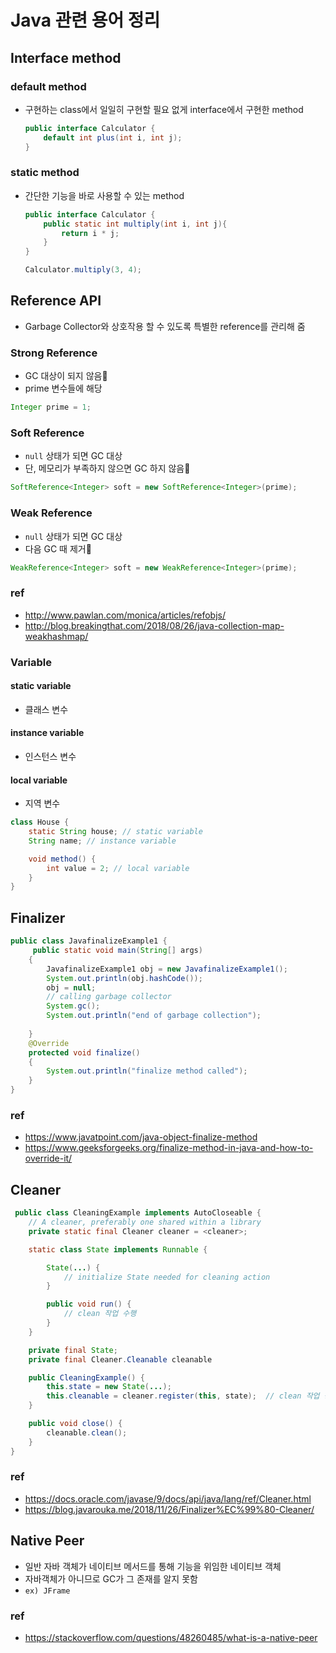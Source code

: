 # Java 관련 용어 정리

## Interface method

### default method

- 구현하는 class에서 일일히 구현할 필요 없게 interface에서 구현한 method
    ```java
    public interface Calculator {
        default int plus(int i, int j);
    }
    ```

### static method

- 간단한 기능을 바로 사용할 수 있는 method
    ```java
    public interface Calculator {
        public static int multiply(int i, int j){
            return i * j;
        }
    }

    Calculator.multiply(3, 4);
    ```


## Reference API

- Garbage Collector와 상호작용 할 수 있도록 특별한 reference를 관리해 줌

### Strong Reference

- GC 대상이 되지 않음
- prime 변수들에 해당

```java
Integer prime = 1;
```

### Soft Reference

- `null` 상태가 되면 GC 대상
- 단, 메모리가 부족하지 않으면 GC 하지 않음

```java
SoftReference<Integer> soft = new SoftReference<Integer>(prime);
```

### Weak Reference

- `null` 상태가 되면 GC 대상
- 다음 GC 때 제거

```java
WeakReference<Integer> soft = new WeakReference<Integer>(prime);
```

### ref

- <http://www.pawlan.com/monica/articles/refobjs/>
- <http://blog.breakingthat.com/2018/08/26/java-collection-map-weakhashmap/>

### Variable

#### static variable

- 클래스 변수

#### instance variable

- 인스턴스 변수

#### local variable

- 지역 변수

```java
class House {
    static String house; // static variable
    String name; // instance variable

    void method() {
        int value = 2; // local variable
    }
}
```

## Finalizer

```java
public class JavafinalizeExample1 {  
     public static void main(String[] args)   
    {   
        JavafinalizeExample1 obj = new JavafinalizeExample1();   
        System.out.println(obj.hashCode());   
        obj = null;   
        // calling garbage collector    
        System.gc();   
        System.out.println("end of garbage collection");   
  
    }   
    @Override  
    protected void finalize()   
    {   
        System.out.println("finalize method called");   
    }   
}  
```

### ref

- <https://www.javatpoint.com/java-object-finalize-method>
- <https://www.geeksforgeeks.org/finalize-method-in-java-and-how-to-override-it/>

## Cleaner

```java
 public class CleaningExample implements AutoCloseable {
    // A cleaner, preferably one shared within a library
    private static final Cleaner cleaner = <cleaner>;

    static class State implements Runnable {

        State(...) {
            // initialize State needed for cleaning action
        }

        public void run() {
            // clean 작업 수행
        }
    }

    private final State;
    private final Cleaner.Cleanable cleanable

    public CleaningExample() {
        this.state = new State(...);
        this.cleanable = cleaner.register(this, state);  // clean 작업 등록
    }

    public void close() {
        cleanable.clean();
    }
}
```

### ref

- <https://docs.oracle.com/javase/9/docs/api/java/lang/ref/Cleaner.html>
- <https://blog.javarouka.me/2018/11/26/Finalizer%EC%99%80-Cleaner/>

## Native Peer

- 일반 자바 객체가 네이티브 메서드를 통해 기능을 위임한 네이티브 객체
- 자바객체가 아니므로 GC가 그 존재를 알지 못함
- `ex) JFrame`

### ref

- <https://stackoverflow.com/questions/48260485/what-is-a-native-peer>
